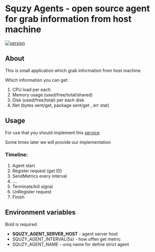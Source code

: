 # Squzy Agents - open source agent for grab information from host machine

[![version](https://img.shields.io/github/v/release/squzy/squzy.svg)](https://github.com/squzy/squzy)

## About

This is small application which grab information from host machine

Which information you can get:
1. CPU load per each
2. Memory usage (used/free/total/shared)
3. Disk (used/free/total) per each disk
4. Net (bytes sent/get, package sent/get , err stat)

## Usage

For use that you should implement this [service](https://github.com/squzy/squzy_proto/blob/develop/proto/v1/squzy_agent_server.proto#L10)

Some times later we will provide our implementation

### Timeline:

1. Agent start
2. Register request (get ID)
3. SendMetrics every interval
4. ....
5. Terminate/kill signal
6. UnRegister request
7. Finish


## Environment variables

Bold is required

- **SQUZY_AGENT_SERVER_HOST** - agent server host
- SQUZY_AGENT_INTERVAL(5s) - how offen get metric
- SQUZY_AGENT_NAME - uniq name for define strict agent
